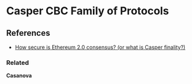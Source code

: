 # Casper CBC Family of Protocols

## References

* [How secure is Ethereum 2.0 consensus? (or what is Casper finality?)](https://medium.com/@ralexstokes/how-secure-is-ethereum-2-0-consensus-41523a59f270)

### Related

**Casanova**
